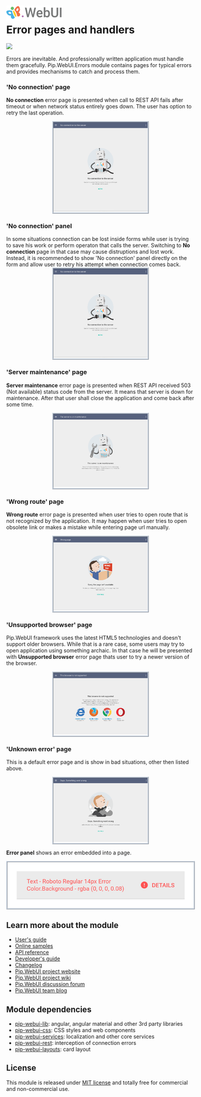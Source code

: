 # <img src="https://github.com/pip-webui/pip-webui/raw/master/doc/Logo.png" alt="Pip.WebUI Logo" style="max-width:30%"> <br/> Error pages and handlers

![](https://img.shields.io/badge/license-MIT-blue.svg)

Errors are inevitable. And professionally written application must handle them gracefully.
Pip.WebUI.Errors module contains pages for typical errors and provides mechanisms to catch and process them.

### 'No connection' page

**No connection** error page is presented when call to REST API fails after timeout or when network status entirely goes down.
The user has option to retry the last operation.

<a href="https://github.com/pip-webui/pip-webui-errors/raw/master/doc/images/img-no_connection.png" style="border: 3px ridge #c8d2df; width: 50%; margin: auto; display: block">
    <img src="https://github.com/pip-webui/pip-webui-errors/raw/master/doc/images/img-no_connection.png"/>
</a>

### 'No connection' panel

In some situations connection can be lost inside forms while user is trying to save his work or perform operaton that calls the server. 
Switching to **No connection** page in that case may cause distruptions and lost work. Instead, it is recommended to
show 'No connection' panel directly on the form and allow user to retry his attempt when connection comes back.
<a href="https://github.com/pip-webui/pip-webui-errors/raw/master/doc/images/img-maintenance.png" style="border: 3px ridge #c8d2df; width: 50%; margin: auto; display: block">
    <img src="https://github.com/pip-webui/pip-webui-errors/raw/master/doc/images/img-no_connection.png"/>
</a>
### 'Server maintenance' page

**Server maintenance** error page is presented when REST API received 503 (Not available) status code from the server.
It means that server is down for maintenance. After that user shall close the application and come back after some time.

<a href="https://github.com/pip-webui/pip-webui-errors/raw/master/doc/images/img-maintenance.png" style="border: 3px ridge #c8d2df; width: 50%; margin: auto; display: block">
    <img src="https://github.com/pip-webui/pip-webui-errors/raw/master/doc/images/img-maintenance.png"/>
</a>

### 'Wrong route' page

**Wrong route** error page is presented when user tries to open route that is not recognized by the application. 
It may happen when user tries to open obsolete link or makes a mistake while entering page url manually.

<a href="https://github.com/pip-webui/pip-webui-errors/raw/master/doc/images/img-route_fails.png" style="border: 3px ridge #c8d2df; width: 50%; margin: auto; display: block">
    <img src="https://github.com/pip-webui/pip-webui-errors/raw/master/doc/images/img-route_fails.png"/>
</a>

### 'Unsupported browser' page

Pip.WebUI framework uses the latest HTML5 technologies and doesn't support older browsers. While that is a rare case,
some users may try to open application using something archaic. In that case he will be presented with 
**Unsupported browser** error page thats user to try a newer version of the browser. 

<a href="https://github.com/pip-webui/pip-webui-errors/raw/master/doc/images/img-unsupported.png" style="border: 3px ridge #c8d2df; width: 50%; margin: auto; display: block">
    <img src="https://github.com/pip-webui/pip-webui-errors/raw/master/doc/images/img-unsupported.png"/>
</a>

### 'Unknown error' page

This is a default error page and is show in bad situations, other then listed above.

<a href="https://github.com/pip-webui/pip-webui-errors/raw/master/doc/images/img-unknown_error.png" style="border: 3px ridge #c8d2df; width: 50%; margin: auto; display: block">
    <img src="https://github.com/pip-webui/pip-webui-errors/raw/master/doc/images/img-unknown_error.png"/>
</a>

**Error panel** shows an error embedded into a page.

<a href="https://github.com/pip-webui/pip-webui-errors/raw/master/doc/images/img-page-errors.png" style="border: 3px ridge #c8d2df; margin: auto; display: inline-block">
    <img src="https://github.com/pip-webui/pip-webui-errors/raw/master/doc/images/img-page-errors.png"/>
</a>

## Learn more about the module

- [User's guide](https://github.com/pip-webui/pip-webui-errors/blob/master/doc/UsersGuide.md)
- [Online samples](http://webui.pipdevs.com/pip-webui-errors/index.html)
- [API reference](http://webui-api.pipdevs.com/pip-webui-errors/index.html)
- [Developer's guide](https://github.com/pip-webui/pip-webui-errors/blob/master/doc/DevelopersGuide.md)
- [Changelog](https://github.com/pip-webui/pip-webui-errors/blob/master/CHANGELOG.md)
- [Pip.WebUI project website](http://www.pipwebui.org)
- [Pip.WebUI project wiki](https://github.com/pip-webui/pip-webui/wiki)
- [Pip.WebUI discussion forum](https://groups.google.com/forum/#!forum/pip-webui)
- [Pip.WebUI team blog](https://pip-webui.blogspot.com/)

## <a name="dependencies"></a>Module dependencies

* [pip-webui-lib](https://github.com/pip-webui/pip-webui-lib): angular, angular material and other 3rd party libraries
* [pip-webui-css](https://github.com/pip-webui/pip-webui-css): CSS styles and web components
* [pip-webui-services](https://github.com/pip-webui/pip-webui-services): localization and other core services
* [pip-webui-rest](https://github.com/pip-webui/pip-webui-rest): interception of connection errors
* [pip-webui-layouts](https://github.com/pip-webui/pip-webui-layouts): card layout

## <a name="license"></a>License

This module is released under [MIT license](License) and totally free for commercial and non-commercial use.
